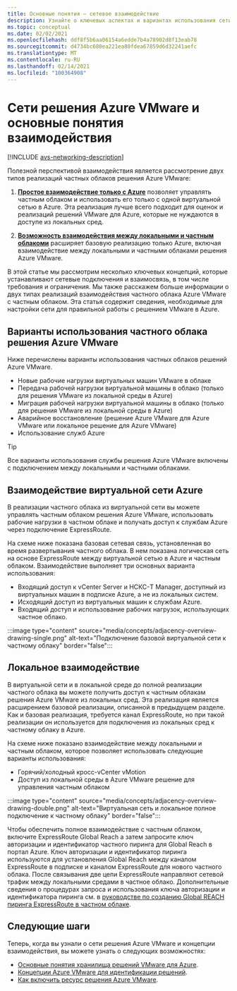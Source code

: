 ```yaml
---
title: Основные понятия — сетевое взаимодействие
description: Узнайте о ключевых аспектах и вариантах использования сети и взаимосвязи в решении VMware для Azure.
ms.topic: conceptual
ms.date: 02/02/2021
ms.openlocfilehash: ddf8f5b6aa06154a6edde7b4a78902d8f13eab78
ms.sourcegitcommit: d4734bc680ea221ea80fdea67859d6d32241aefc
ms.translationtype: MT
ms.contentlocale: ru-RU
ms.lasthandoff: 02/14/2021
ms.locfileid: "100364908"
---
```

# <a name="azure-vmware-solution-networking-and-interconnectivity-concepts"></a>Сети решения Azure VMware и основные понятия взаимодействия

[!INCLUDE [avs-networking-description](includes/azure-vmware-solution-networking-description.md)]

Полезной перспективой взаимодействия является рассмотрение двух типов реализаций частных облаков решения Azure VMware:

1. [**Простое взаимодействие только с Azure**](#azure-virtual-network-interconnectivity) позволяет управлять частным облаком и использовать его только с одной виртуальной сетью в Azure. Эта реализация лучше всего подходит для оценок и реализаций решений VMware для Azure, которые не нуждаются в доступе из локальных сред.

1. [**Возможность взаимодействия между локальными и частным облакоми**](#on-premises-interconnectivity) расширяет базовую реализацию только Azure, включая взаимодействие между локальными и частными облаками решения Azure VMware.
 
В этой статье мы рассмотрим несколько ключевых концепций, которые устанавливают сетевые подключения и взаимосвязь, в том числе требования и ограничения. Мы также расскажем больше информации о двух типах реализаций взаимодействия частного облака Azure VMware с частным облаком. Эта статья содержит сведения, необходимые для настройки сети для правильной работы с решением VMware в Azure.

## <a name="azure-vmware-solution-private-cloud-use-cases"></a>Варианты использования частного облака решения Azure VMware

Ниже перечислены варианты использования частных облаков решений Azure VMware.
- Новые рабочие нагрузки виртуальных машин VMware в облаке
- Передача рабочей нагрузки виртуальной машины в облако (только для решения VMware из локальной среды в Azure)
- Миграция рабочей нагрузки виртуальной машины в облако (только для решения VMware из локальной среды в Azure)
- Аварийное восстановление (решение Azure VMware для Azure VMware или локальное решение для Azure VMware)
- Использование служб Azure

> [!TIP]
> Все варианты использования службы решения Azure VMware включены с подключением между локальными и частными облаками.

## <a name="azure-virtual-network-interconnectivity"></a>Взаимодействие виртуальной сети Azure

В реализации частного облака из виртуальной сети вы можете управлять частным облаком решения Azure VMware, использовать рабочие нагрузки в частном облаке и получать доступ к службам Azure через подключение ExpressRoute. 

На схеме ниже показана базовая сетевая связь, установленная во время развертывания частного облака. В нем показана логическая сеть на основе ExpressRoute между виртуальной сетью в Azure и частным облаком. Взаимодействие выполняет три основных варианта использования:
* Входящий доступ к vCenter Server и НСКС-T Manager, доступный из виртуальных машин в подписке Azure, а не из локальных систем. 
* Исходящий доступ из виртуальных машин к службам Azure. 
* Входящий доступ и использование рабочих нагрузок, использующих частное облако.

:::image type="content" source="media/concepts/adjacency-overview-drawing-single.png" alt-text="Подключение базовой виртуальной сети к частному облаку" border="false":::

## <a name="on-premises-interconnectivity"></a>Локальное взаимодействие

В виртуальной сети и в локальной среде до полной реализации частного облака вы можете получить доступ к частным облакам решения Azure VMware из локальных сред. Эта реализация является расширением базовой реализации, описанной в предыдущем разделе. Как и базовая реализация, требуется канал ExpressRoute, но при такой реализации он используется для подключения из локальных сред к частному облаку в Azure. 

На схеме ниже показано взаимодействие между локальными и частным облаком, которое позволяет использовать следующие варианты использования:
* Горячий/холодный кросс-vCenter vMotion
* Доступ из локальной среды в Azure VMware решение для управления частным облаком

:::image type="content" source="media/concepts/adjacency-overview-drawing-double.png" alt-text="Виртуальная сеть и локальное полное подключение к частному облаку" border="false":::

Чтобы обеспечить полное взаимодействие с частным облаком, включите ExpressRoute Global Reach а затем запросите ключ авторизации и идентификатор частного пиринга для Global Reach в портал Azure. Ключ авторизации и идентификатор пиринга используются для установления Global Reach между каналом ExpressRoute в подписке и каналом ExpressRoute для нового частного облака. После связывания две цепи ExpressRoute направляют сетевой трафик между локальными средами в частное облако.  Дополнительные сведения о процедурах запроса и использования ключа авторизации и идентификатора пиринга см. в [руководстве по созданию Global REACH пиринга ExpressRoute в частном облаке](tutorial-expressroute-global-reach-private-cloud.md).

## <a name="next-steps"></a>Следующие шаги 

Теперь, когда вы узнали о сети решения Azure VMware и концепции взаимодействия, вы можете узнать о следующих возможностях:

- [Основные понятия хранилища решений VMware для Azure](concepts-storage.md).
- [Концепции Azure VMware для идентификации решений](concepts-identity.md).
- [Как включить ресурс решения Azure VMware](enable-azure-vmware-solution.md).

<!-- LINKS - external -->
[enable Global Reach]: ../expressroute/expressroute-howto-set-global-reach.md

<!-- LINKS - internal -->
[concepts-upgrades]: ./concepts-upgrades.md
[concepts-storage]: ./concepts-storage.md
